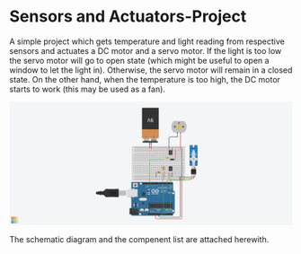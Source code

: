 # Sensors and Actuators-Project
A simple project which gets temperature and light reading from respective sensors and actuates a DC motor and a servo motor.  If the light is too low the servo motor will go to open state (which might be useful to open a window to let the light in).  Otherwise, the servo motor will remain in a closed state. On the other hand, when the temperature is too high, the DC motor starts to work (this may be used as a fan).

<img src="Neat Bigery.png" alt="My cool logo"/>

The schematic diagram and the compenent list are attached herewith.
